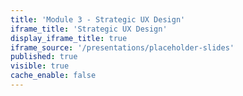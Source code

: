 ```yaml
---
title: 'Module 3 - Strategic UX Design'
iframe_title: 'Strategic UX Design'
display_iframe_title: true
iframe_source: '/presentations/placeholder-slides'
published: true
visible: true
cache_enable: false
---
```

